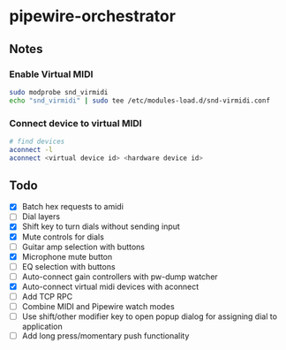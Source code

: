 # pipewire-orchestrator

## Notes

### Enable Virtual MIDI
```bash
sudo modprobe snd_virmidi
echo "snd_virmidi" | sudo tee /etc/modules-load.d/snd-virmidi.conf
```

### Connect device to virtual MIDI 
```bash
# find devices
aconnect -l
aconnect <virtual device id> <hardware device id>
```

## Todo
- [x] Batch hex requests to amidi
- [ ] Dial layers
- [x] Shift key to turn dials without sending input
- [x] Mute controls for dials
- [ ] Guitar amp selection with buttons
- [x] Microphone mute button
- [ ] EQ selection with buttons
- [ ] Auto-connect gain controllers with pw-dump watcher
- [x] Auto-connect virtual midi devices with aconnect
- [ ] Add TCP RPC
- [ ] Combine MIDI and Pipewire watch modes
- [ ] Use shift/other modifier key to open popup dialog for assigning dial to application
- [ ] Add long press/momentary push functionality
